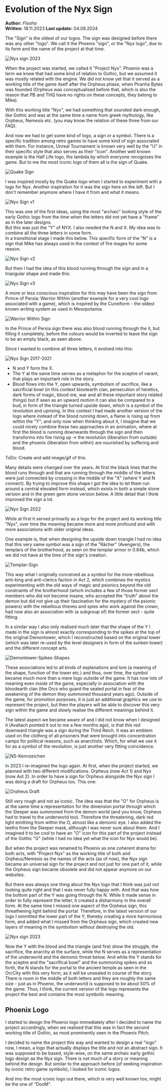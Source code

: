 # Evolution of the Nyx Sign

**Author:** *Flosha*  
**Written:** 18.11.2023
**Last update:** 04.09.2024


The "Sign" is the oldest of our logos. The sign was designed before there was any other "logo". We call it the Phoenix "sign", or the "Nyx logo", due to its form and the name of the project at that time.  

![Nyx sign 2023](/appendix/behind-the-scenes/logos/nyx/nyxsign-2023.jpg)

When the project was started, we called it "Project Nyx". Phoenix was a term we knew that had some kind of relation to Gothic, but we assumed it was mostly related with the engine. We did not know yet that it served as a working title of the game itself after the Orpheus phase, when Piranha Bytes was founded (Orpheus was conceptualised before that, which is also the reason that PB and THQ have no rights on these concepts, they belong to Mike). 

With this working title "Nyx", we had something that sounded dark enough, like Gothic and was at the same time a name from greek mythology, like Orpheus, Nemesis etc. (you may know the relation of these three from our FAQ). 

And now we had to get some kind of logo, a sign or a symbol. There is a specific tradition among retro games to have some kind of sign associated with them. For instance, Unreal Tournament is known very well by the "U" in their specific style that also serves as their "icon". Another well known example is the Half Life logo, the lambda by which everyone recognises the game. But to me the most iconic logo of them all is the sign of Quake.

![Quake Sign](/appendix/behind-the-scenes/logos/nyx/quake-sign.png)

I was inspired mostly by the Quake logo when I started to experiment with a logo for Nyx. Another inspiration for it was the sign here on the left. But I don't remember anymore where I have it from and what it means. 

![Nyx Sign v1](/appendix/behind-the-scenes/logos/nyx/nyx_logo_concept_simplified.png)

This was one of the first ideas, using the most "archaic" looking style of the early Gothic logo from the time when the letters did not yet have a "frame" as in the later designs.  
But this was just the "Y" of NYX. I also needed the N and X. My idea was to combine all the three letters in some form.  
In a transitional stage I made this below. This specific form of the "N" is a sign that Mike has always used in the context of fire mages for some reason.

![Nyx Sign v2](/appendix/behind-the-scenes/logos/nyx/nyx_logo_concept_simplified_2.png)

But then I had the idea of this blood running through the sign and in a triangular shape and made this: 

![Nyx Sign v3](/appendix/behind-the-scenes/logos/nyx/nyx_logo_concept_simplified_3.png)

A more or less conscious inspiration for this may have been the sign from Prince of Persia: Warrior Within (another example for a very cool logo associated with a game), which is inspired by the Cuneiform - the oldest known writing system as used in Mesopotamia. 

![Warrior Within Sign](/appendix/behind-the-scenes/logos/nyx/pop-ww-loading.jpg)

In the Prince of Persia sign there was also blood running through the it, but filling it completely, before the colours would be inverted to leave the sign to be an empty black, as seen above. 

Since I wanted to combine all three letters, it evolved into this:

![Nyx Sign 2017-2021](/appendix/behind-the-scenes/logos/nyx/nyxascii.png)

* N and Y form the X. 
* The Y at the same time serves as a metaphor for the sceptre of varant, that plays an important role in the story. 
* Blood flows into the Y, open upwards, symbolism of sacrifice, like a sacrificial bowl (in this context blootearth clan, persecution of heretics, dark forms of magic, blood ore, war and all these important story related things) but if seen as an upward motion it can also be compared to a bud, in form of the triangle turned upside down, which is a symbol of the revolution and uprising. In this context I had made another version of the logo where instead of the blood running down, a flame is rising up from within the "Y"; and only now when thinking about it, I imagine that we could nicely combine these two approaches in an animation, where at first the blood is running downwards through the sign and then transforms into fire rising up -> the revolution (liberation from outside) and the phoenix (liberation from within) are nourished by suffering and blood.

ToDo: Create and add image/gif of this.

Many details were changed over the years. At first the black lines that the blood runs through and that are running through the middle of the letters were just connected by crossing in the middle of the "X" (where Y and N connect). By trying to improve this shape I got the idea to let them run around a central elevated form instead, which exists in both a simple stone version and in the green gem stone version below. A little detail that I think improved the sign a lot. 

![Nyx Sign 2022](/appendix/behind-the-scenes/logos/nyx/nyx-improved-2022.jpg)

While at first it served primarily as a logo for the project and its working title "Nyx", over time the meaning became more and more profound and with more associations with older original ideas. 

One example is, that when designing the upside down triangle I had no idea that this very same symbol was a sign of the "Rächer" (Avengers), the templars of the brotherhood, as seen on the templar armor in 0.64b, which we did not have at the time of the sign's creation.

![Templar-Sign](/appendix/behind-the-scenes/logos/nyx/templar-sign.jpg)

This way what I originally conceived as a symbol for the more rebellious anti-king and anti-clerics faction in Act 2, which combines the mystics experimenting with the old ways of magic and psionics beyond the old constraints of the brotherhood (which includes a few of those former sect members who did not become insane, who accepted the "truth" about the demon but did not give up their fascination for the mystery of the psionic powers) with the rebellious thieves and spies who work against the crown, had now also an association with (a subgroup of) the former sect - quite fitting. 

In a similar way I also only realised much later that the shape of the Y I made in the sign is almost exactly corresponding to the spikes at the top of the original Demontower, which I reconstructed based on the original tower (which was later re-used by the level designers in form of the sunken tower) and the different concept arts. 

![Demontower-Spikes-Shapes](/appendix/behind-the-scenes/logos/nyx/phnx-demontower.png)

These associations led to all kinds of explanations and lore (a meaning of the shape, function of the tower etc.) and thus, over time, the symbol became much more than a mere logo outside of the game. It has now lots of meaning even *inside* of the game, especially in association with the bloodearth clan (the Orcs who guard the sealed portal in fear of the awakening of the demon they summoned thousand years ago). Outside of the game, for promotion purposes, it is just an additional graphics we use to represent the project, but then the players will be able to discover this very sign within the game and slowly realise the different meanings behind it. 

The latest aspect we became aware of and I did not know when I designed it (Avallach pointed it out to me a few months ago), is that this red downward triangle was a sign during the Third Reich. It was an emblem used on the clothing of all prisoners that were brought into concentration camps for political reasons, such as anarchists. Which, for what we use it for as a symbol of the revolution, is just another very fitting coincidence. 

![NS-Kennzeichen](/appendix/behind-the-scenes/logos/nyx/kz-kennzeichen.jpg)

In 2023 I re-imagined the logo again. At first, when the project started, we planned with two different modifications. Orpheus (now Act 1) and Nyx (now Axt 2). In order to have a sign for Orpheus alongside the Nyx sign I was doing a draft for Orpheus too. This one:

![Orpheus Draft](/appendix/behind-the-scenes/logos/nyx/orpheus.png)

Still very rough and not as iconic. The idea was that the "O" for Orpheus is at the same time a representation for the dimension portal through which the Sleeper was summoned from the demon world (and you know, Orpheus had to travel to the underworld too). Therefore the threatening, dark red light emittimg from within the O, almost like a demonic eye. I also added the teeths from the Sleeper mask, although I was never sure about them. And I imagined it to be cool to have an "O" icon for this part of the project instead of the Gothic "G" (while I had no idea yet what the icon for Nyx would be). 

But when the project was renamed to Phoenix as one coherent drama for both acts, with "Project Nyx" as the working title of both and Orpheus/Nemesis as the names of the acts (as of now), the Nyx sign became an universal sign for the project and not just for one part of it, while the Orpheus sign became obsolete and did not appear anymore on our websites. 

But there was always one thing about the Nyx logo that I think was just not looking quite right and that I was never fully happy with. And that was how the bottom part of the Y was going through the N. While it made sense in order to fully represent the letter, it created a disharmony in the overall form. At the same time I missed one aspect of the Orpheus sign, this threathening light behind the portal. Therefore, in the latest version of our logo I ommitted the lower part of the Y, thereby creating a more harmonious form, and added what I missed from the Orpheus sign, which created new layers of meaning in the symbolism without destroying the old.

![Nyx sign 2023](/appendix/behind-the-scenes/logos/nyx/nyxsign-2023.jpg)

Now the Y with the blood and the triangle (and fire) show the struggle, the sacrifice, the anarchy at the surface, while the N serves as a representation of the underworld and the demonic threat below. And while the Y stands for the sceptre and the "sacrifical bowl" and the summoning spikes and so forth, the N stands for the portal to the ancient temple as seen in the OrcCity with this very form, as it will be unsealed in course of the story. There is room in the middle of both letters and they are roughly the same size - just as in Phoenix, the underworld is supposed to be about 50% of the game. Thus, I think, the current version of the logo represents the project the best and contains the most symbolic meaning. 



## Phoenix Logo 

I started to design the Phoenix logo immediately after I decided to name the project accordingly, when we realised that this was in fact the second working title of Gothic, as most prominently seen in the Phoenix Pitch.  

I decided to name the project this way and wanted to design a real "logo" now, I mean, a logo that actually displays the title and not an abstract sign. It was supposed to be based, style-wise, on the same archaic early gothic logo design as the Nyx sign. There is not much of a story or meaning behind the design. But similar to the approach before (of seeking inspiration by iconic retro game symbols), I looked for iconic logos. 

And imo the most iconic logo out there, which is very well known too, might be the one of "DooM".


